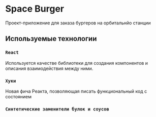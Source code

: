 # Space Burger

Проект-приложение для заказа бургеров на орбитальнйо станции

## Используемые технологии

### `React`
Используется качестве библиотеки для создания компонентов и описания взаимодействия между ними. 

### `Хуки`
Новая фича Реакта, позволяющая писать функциональный код с состоянием

### `Синтетические заменители булок и соусов `

